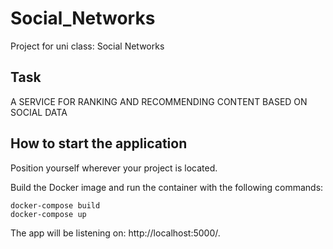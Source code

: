 # Social_Networks
 Project for uni class: Social Networks
 
## Task
 A SERVICE FOR RANKING AND RECOMMENDING CONTENT BASED ON SOCIAL DATA

## How to start the application
Position yourself wherever your project is located.

Build the Docker image and run the container with the following commands:
```
docker-compose build
docker-compose up
```
The app will be listening on: http://localhost:5000/.